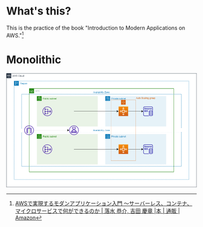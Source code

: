 # What's this?

This is the practice of the book "Introduction to Modern Applications on AWS."[^1]

[^1]: [AWSで実現するモダンアプリケーション入門 〜サーバーレス、コンテナ、マイクロサービスで何ができるのか | 落水 恭介, 吉田 慶章 |本 | 通販 | Amazon](https://www.amazon.co.jp/dp/4297133261)

# Monolithic

![](/diagrams/monolithic.png)
